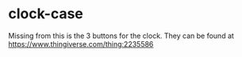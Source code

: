 # clock-case

Missing from this is the 3 buttons for the clock.  They can be found at 
https://www.thingiverse.com/thing:2235586
